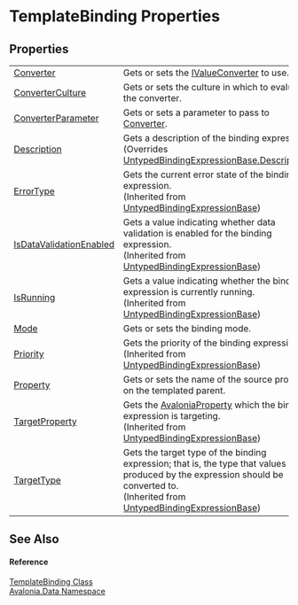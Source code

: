 # TemplateBinding Properties




## Properties
<table>
<tr>
<td><a href="P_Avalonia_Data_TemplateBinding_Converter">Converter</a></td>
<td>Gets or sets the <a href="T_Avalonia_Data_Converters_IValueConverter">IValueConverter</a> to use.</td>
</tr>
<tr>
<td><a href="P_Avalonia_Data_TemplateBinding_ConverterCulture">ConverterCulture</a></td>
<td>Gets or sets the culture in which to evaluate the converter.</td>
</tr>
<tr>
<td><a href="P_Avalonia_Data_TemplateBinding_ConverterParameter">ConverterParameter</a></td>
<td>Gets or sets a parameter to pass to <a href="P_Avalonia_Data_TemplateBinding_Converter">Converter</a>.</td>
</tr>
<tr>
<td><a href="P_Avalonia_Data_TemplateBinding_Description">Description</a></td>
<td>Gets a description of the binding expression.<br />(Overrides <a href="P_Avalonia_Data_Core_UntypedBindingExpressionBase_Description">UntypedBindingExpressionBase.Description</a>)</td>
</tr>
<tr>
<td><a href="P_Avalonia_Data_Core_UntypedBindingExpressionBase_ErrorType">ErrorType</a></td>
<td>Gets the current error state of the binding expression.<br />(Inherited from <a href="T_Avalonia_Data_Core_UntypedBindingExpressionBase">UntypedBindingExpressionBase</a>)</td>
</tr>
<tr>
<td><a href="P_Avalonia_Data_Core_UntypedBindingExpressionBase_IsDataValidationEnabled">IsDataValidationEnabled</a></td>
<td>Gets a value indicating whether data validation is enabled for the binding expression.<br />(Inherited from <a href="T_Avalonia_Data_Core_UntypedBindingExpressionBase">UntypedBindingExpressionBase</a>)</td>
</tr>
<tr>
<td><a href="P_Avalonia_Data_Core_UntypedBindingExpressionBase_IsRunning">IsRunning</a></td>
<td>Gets a value indicating whether the binding expression is currently running.<br />(Inherited from <a href="T_Avalonia_Data_Core_UntypedBindingExpressionBase">UntypedBindingExpressionBase</a>)</td>
</tr>
<tr>
<td><a href="P_Avalonia_Data_TemplateBinding_Mode">Mode</a></td>
<td>Gets or sets the binding mode.</td>
</tr>
<tr>
<td><a href="P_Avalonia_Data_Core_UntypedBindingExpressionBase_Priority">Priority</a></td>
<td>Gets the priority of the binding expression.<br />(Inherited from <a href="T_Avalonia_Data_Core_UntypedBindingExpressionBase">UntypedBindingExpressionBase</a>)</td>
</tr>
<tr>
<td><a href="P_Avalonia_Data_TemplateBinding_Property">Property</a></td>
<td>Gets or sets the name of the source property on the templated parent.</td>
</tr>
<tr>
<td><a href="P_Avalonia_Data_Core_UntypedBindingExpressionBase_TargetProperty">TargetProperty</a></td>
<td>Gets the <a href="T_Avalonia_AvaloniaProperty">AvaloniaProperty</a> which the binding expression is targeting.<br />(Inherited from <a href="T_Avalonia_Data_Core_UntypedBindingExpressionBase">UntypedBindingExpressionBase</a>)</td>
</tr>
<tr>
<td><a href="P_Avalonia_Data_Core_UntypedBindingExpressionBase_TargetType">TargetType</a></td>
<td>Gets the target type of the binding expression; that is, the type that values produced by the expression should be converted to.<br />(Inherited from <a href="T_Avalonia_Data_Core_UntypedBindingExpressionBase">UntypedBindingExpressionBase</a>)</td>
</tr>
</table>

## See Also


#### Reference
<a href="T_Avalonia_Data_TemplateBinding">TemplateBinding Class</a>  
<a href="N_Avalonia_Data">Avalonia.Data Namespace</a>  

